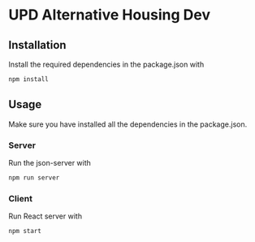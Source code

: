 # UPD Alternative Housing Dev

## Installation

Install the required dependencies in the package.json with

```bash
npm install
```

## Usage

Make sure you have installed all the dependencies in the package.json.

### Server

Run the json-server with

```bash
npm run server
```

### Client

Run React server with

```bash
npm start
```

